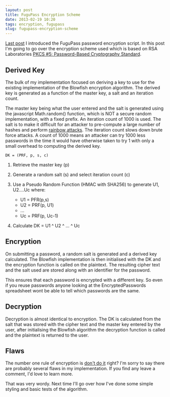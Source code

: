 ```yaml
---
layout: post
title: FuguPass Encryption Scheme
date: 2013-02-19 10:20
tags: encryption, fugupass
slug: fugupass-encryption-scheme
---
```


[Last post](http://jessek.co.nz/2013/02/fugupass.html) I introduced the FuguPass password encryption script. In this post I'm going to go over the encryption scheme used which is based on RSA Laboratories [PKCS #5: Password-Based Cryptography Standard](http://www.rsa.com/rsalabs/node.asp?id=2127).

## Derived Key

The bulk of my implementation focused on deriving a key to use for the existing implementation of the Blowfish encryption algorithm. The derived key is generated as a function of the master key, a salt and an iteration count.

The master key being what the user entered and the salt is generated using the javascript Math.random() function, which is NOT a secure random implementation, with a fixed prefix. An iteration count of 1000 is used. The salt is to make it difficult for an attacker to pre-compute a large number of hashes and perform [rainbow attacks](http://en.wikipedia.org/wiki/Rainbow_table). The iteration count slows down brute force attacks. A count of 1000 means an attacker can try 1000 less passwords in the time it would have otherwise taken to try 1 with only a small overhead to computing the derived key.

	DK = (PRF, p, s, c)

1. Retrieve the master key (p)
2. Generate a random salt (s) and select iteration count (c)
3. Use a Pseudo Random Function (HMAC with SHA256) to generate U1, U2....Uc where:

	* U1 = PFR(p,s)
	* U2 = PRF(p, U1)
	* ...
	* Uc = PRF(p, Uc-1)

4. Calculate DK = U1 ^ U2 ^ ... ^ Uc

## Encryption

On submitting a password, a random salt is generated and a derived key calculated. The Blowfish implementation is then initialised with the DK and the encryption function is called on the plaintext. The resulting cipher text and the salt used are stored along with an identifier for the password.

This ensures that each password is encrypted with a different key. So even if you reuse passwords anyone looking at the EncryptedPasswords spreadsheet wont be able to tell which passwords are the same.

## Decryption

Decryption is almost identical to encryption. The DK is calculated from the salt that was stored with the cipher text and the master key entered by the user, after initialising the Blowfish algorithm the decryption function is called and the plaintext is returned to the user.

## Flaws

The number one rule of encryption is [don't do it](http://bindshell.nl/pub/cryptography-presentation-tnphp/#4) right? I'm sorry to say there are probably several flaws in my implementation. If you find any leave a comment, I'd love to learn more.

That was very wordy. Next time I'll go over how I've done some simple styling and basic tests of the algorithm.